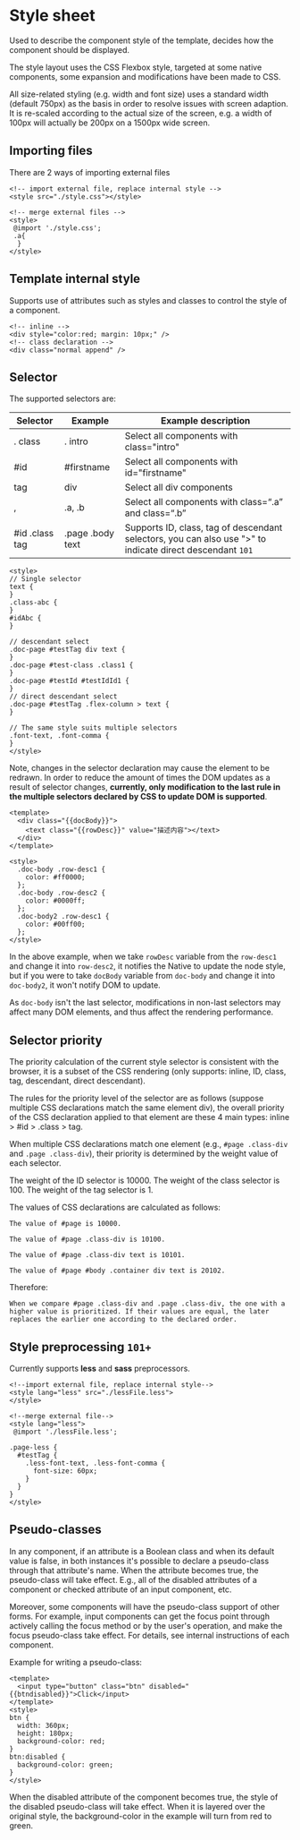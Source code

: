 # Style sheet

Used to describe the component style of the template, decides how the component should be displayed.

The style layout uses the CSS Flexbox style, targeted at some native components, some expansion and modifications have been made to CSS.

All size-related styling (e.g. width and font size) uses a standard width (default 750px) as the basis in order to resolve issues with screen adaption. It is re-scaled according to the actual size of the screen, e.g. a width of 100px will actually be 200px on a 1500px wide screen.

## Importing files

There are 2 ways of importing external files

```
<!-- import external file, replace internal style -->
<style src="./style.css"></style>

<!-- merge external files -->
<style>
 @import './style.css';
 .a{
  }
</style>
```

## Template internal style

Supports use of attributes such as styles and classes to control the style of a component.

```
<!-- inline -->
<div style="color:red; margin: 10px;" />
<!-- class declaration -->
<div class="normal append" />
```

## Selector

The supported selectors are:

| Selector       | Example          | Example description                      |
| -------------- | ---------------- | ---------------------------------------- |
| . class        | . intro          | Select all components with class="intro" |
| #id            | #firstname       | Select all components with id="firstname" |
| tag            | div              | Select all div components                |
| ,              | .a, .b           | Select all components with class=“.a” and class=“.b” |
| #id .class tag | .page .body text | Supports ID, class, tag of descendant selectors, you can also use ">" to indicate direct descendant `101` |

```
<style>
// Single selector
text {
}
.class-abc {
}
#idAbc {
}

// descendant select
.doc-page #testTag div text {
}
.doc-page #test-class .class1 {
}
.doc-page #testId #testIdId1 {
}
// direct descendant select
.doc-page #testTag .flex-column > text {
}

// The same style suits multiple selectors
.font-text, .font-comma {
}
</style>
```

Note, changes in the selector declaration may cause the element to be redrawn. In order to reduce the amount of times the DOM updates as a result of selector changes, **currently, only modification to the last rule in the multiple selectors declared by CSS to update DOM is supported**.

```
<template>
  <div class="{{docBody}}">
    <text class="{{rowDesc}}" value="描述内容"></text>
  </div>
</template>

<style>
  .doc-body .row-desc1 {
    color: #ff0000;
  };
  .doc-body .row-desc2 {
    color: #0000ff;
  };
  .doc-body2 .row-desc1 {
    color: #00ff00;
  };
</style>
```

In the above example, when we take `rowDesc` variable from the `row-desc1` and change it into `row-desc2`, it notifies the Native to update the node style, but if you were to take `docBody` variable from `doc-body` and change it into `doc-body2`, it won't notify DOM to update.

As `doc-body` isn't the last selector, modifications in non-last selectors may affect many DOM elements, and thus affect the rendering performance.

## Selector priority

The priority calculation of the current style selector is consistent with the browser, it is a subset of the CSS rendering (only supports: inline, ID, class, tag, descendant, direct descendant).

The rules for the priority level of the selector are as follows (suppose multiple CSS declarations match the same element div), the overall priority of the CSS declaration applied to that element are these 4 main types: inline > #id > .class > tag.

When multiple CSS declarations match one element (e.g., `#page .class-div` and `.page .class-div`), their priority is determined by the weight value of each selector.

The weight of the ID selector is 10000.
The weight of the class selector is 100.
The weight of the tag selector is 1.

The values of CSS declarations are calculated as follows:

`The value of #page is 10000.`

`The value of #page .class-div is 10100.`

`The value of #page .class-div text is 10101.`

`The value of #page #body .container div text is 20102.`

Therefore:

`When we compare #page .class-div and .page .class-div, the one with a higher value is prioritized. If their values are equal, the later replaces the earlier one according to the declared order.`

## Style preprocessing `101+`

Currently supports **less** and **sass** preprocessors.

```
<!--import external file, replace internal style-->
<style lang="less" src="./lessFile.less">
</style>

<!--merge external file-->
<style lang="less">
 @import './lessFile.less';

.page-less {
  #testTag {
    .less-font-text, .less-font-comma {
      font-size: 60px;
    }
  }
}
</style>
```

## Pseudo-classes

In any component, if an attribute is a Boolean class and when its default value is false, in both instances it's possible to declare a pseudo-class through that attribute's name. When the attribute becomes true, the pseudo-class will take effect. E.g., all of the disabled attributes of a component or checked attribute of an input component, etc.

Moreover, some components will have the pseudo-class support of other forms. For example, input components can get the focus point through actively calling the focus method or by the user's operation, and make the focus pseudo-class take effect. For details, see internal instructions of each component.

Example for writing a pseudo-class:

```
<template>
  <input type="button" class="btn" disabled="{{btndisabled}}">Click</input>
</template>
<style>
btn {
  width: 360px;
  height: 180px;
  background-color: red;
}
btn:disabled {
  background-color: green;
}
</style>
```

When the disabled attribute of the component becomes true, the style of the disabled pseudo-class will take effect. When it is layered over the original style, the background-color in the example will turn from red to green.